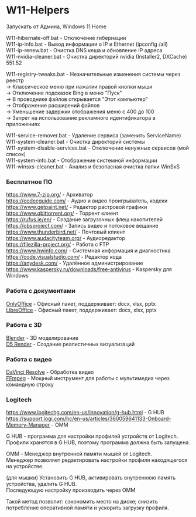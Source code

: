 # W11-Helpers

Запускать от Админа, Windows 11 Home

W11-hibernate-off.bat - Отключение гибернации\
W11-ip-info.bat - Вывод информации о IP и Ethernet (ipconfig /all)\
W11-ip-renew.bat - Очистка DNS кеша и обновление IP адреса\
W11-nvidia-cleaner.bat - Очистка директорий nvidia (Installer2, DXCache) 551.52

W11-registry-tweaks.bat - Незначительные изменения системы через реестр\
-> Классическое меню при нажатии правой кнопки мыши\
-> Отключение подсказок Bing в меню "Пуск"\
-> В проводнике файлов открывается "Этот компьютер"\
-> Отображение расширений файлов\
-> Уменьшение задержки отображения меню с 400 до 100\
-> Запрет на использование рекламного идентификатора в приложениях

W11-service-remover.bat - Удаление сервиса (заменить ServiceName)\
W11-system-cleaner.bat - Очистка директорий системы\
W11-system-disable-services.bat - Отключение ненужных сервисов (мой список)\
W11-system-info.bat - Отображение системной информации\
W11-winsxs-cleaner.bat - Анализ и безопасная очистка папки WinSxS

### Бесплатное ПО
https://www.7-zip.org/ - Архиватор\
https://codecguide.com/ - Аудио и видео проигрыватель, кодеки\
https://www.getpaint.net/ - Редактор растровой графики\
https://www.qbittorrent.org/ - Торрент клиент\
https://rufus.ie/en/ - Создание загрузочных флеш накопителей\
https://obsproject.com/ - Запись видео и потоковое вещание\
https://www.thunderbird.net/ - Почтовый клиент\
https://www.audacityteam.org/ - Аудиоредактор\
https://filezilla-project.org/ - Работа с FTP\
https://www.hwinfo.com/ - Системная информация и диагностика\
https://code.visualstudio.com/ - Редактор кода\
https://anydesk.com/ - Удалённое администрирование\
https://www.kaspersky.ru/downloads/free-antivirus - Kaspersky для Windows

### Работа с документами
[OnlyOffice](https://www.onlyoffice.com/download-desktop.aspx) - Офисный пакет, поддерживает: docx, xlsx, pptx\
[LibreOffice](https://www.libreoffice.org/) - Офисный пакет, поддерживает: docx, xlsx, pptx

### Работа c 3D
[Blender](https://www.blender.org/) - 3D моделирование\
[D5 Render](https://www.d5render.com/)  - Создание реалистичных визуализаций

### Работа с видео
[DaVinci Resolve](https://www.blackmagicdesign.com/products/davinciresolve) - Обработка видео\
[FFmpeg](https://www.ffmpeg.org/) - Мощный инструмент для работы с мультимедиа через командную строку

### Logitech
https://www.logitechg.com/en-us/innovation/g-hub.html - G HUB\
https://support.logi.com/hc/en-us/articles/360059641133-Onboard-Memory-Manager - OMM

G HUB - программа для настройки профилей устройств от Logitech.\
Профили хранятся в G HUB, поэтому программа должна быть запущена.

OMM - Менеджер внутренней памяти мышей от Logitech.\
Менеджер позволяет редактировать настройки профиля находящегося на устройстве.

(для мышки) Установить G HUB, активировать внутреннюю память устройства, удалить G HUB.\
Последующую настройку производить через OMM

Такой метод позволит: сэкономить место на диске; снизить потребление оперативной памяти и ускорить загрузку профиля.
